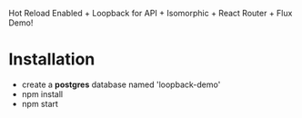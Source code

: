 Hot Reload Enabled + Loopback for API + Isomorphic + React Router + Flux Demo!

# Installation
- create a **postgres** database named 'loopback-demo'
- npm install
- npm start
